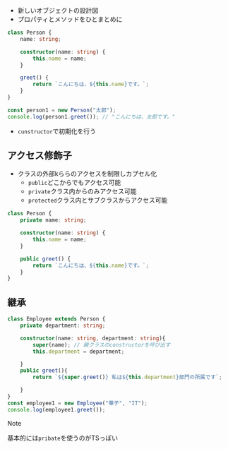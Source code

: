 - 新しいオブジェクトの設計図
- プロパティとメソッドをひとまとめに
```ts
class Person {
    name: string;

    constructor(name: string) {
        this.name = name;
    }

    greet() {
        return `こんにちは、${this.name}です。`;
    }
}

const person1 = new Person("太郎");
console.log(person1.greet()); // "こんにちは、太郎です。"
```
- `cunstructor`で初期化を行う

## アクセス修飾子
- クラスの外部kららのアクセスを制限しカプセル化
	- `public`どこからでもアクセス可能
	- `private`クラス内からのみアクセス可能
	- `protected`クラス内とサブクラスからアクセス可能


```ts
class Person {
    private name: string;

    constructor(name: string) {
        this.name = name;
    }

    public greet() {
        return `こんにちは、${this.name}です。`;
    }
}
```

## 継承
```ts
class Employee extends Person {
    private department: string;

    constructor(name: string, department: string){
        super(name); // 親クラスのconstructorを呼び出す
        this.department = department;

    }
    public greet(){
        return `${super.greet()} 私は${this.department}部門の所属です`;

    }
}
const employee1 = new Employee("華子", "IT");
console.log(employee1.greet());
```

> [!NOTE]
> 基本的には`pribate`を使うのがTSっぽい